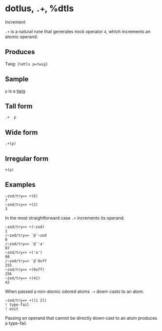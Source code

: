 dotlus, `.+`, %dtls
============================

Increment

`.+` is a natural rune that generates nock operator `4`, which
increments an atomic operand.

Produces
--------

Twig: `[%dtls p=twig]`

Sample
------

`p` is a [twig]()

Tall form
---------

    .+  p

Wide form
---------

    .+(p)

Irregular form
--------------

    +(p)

Examples
--------

    ~zod/try=> +(6)
    7
    ~zod/try=> +(2)
    3

In the most straightforward case `.+` increments its operand.

    ~zod/try=> +(~zod)
    1
    /~zod/try=> `@`~zod
    0
    /~zod/try=> `@`'a'
    97    
    ~zod/try=> +('a')
    98
    /~zod/try=> `@`0xff
    255    
    ~zod/try=> +(0xff)
    256
    ~zod/try=> +(41)
    42

When passed a non-atomic odored atoms `.+` down-casts to an atom.

    ~zod/try=> +([1 2])
    ! type-fail
    ! exit

Passing an operand that cannot be directly down-cast to an atom produces
a type-fail.
